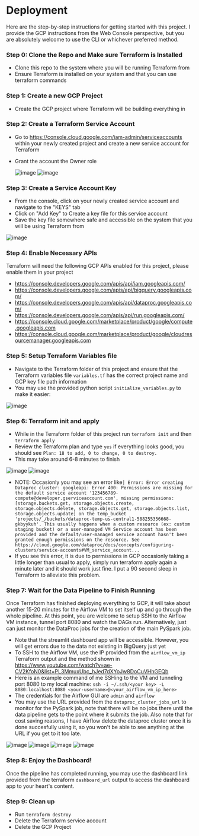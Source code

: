 # Deployment

Here are the step-by-step instructions for getting started with this project. I provide the GCP instructions from the Web Console perspective, but you are absolutely welcome to use the CLI or whichever preferred method. 

### Step 0: Clone the Repo and Make sure Terraform is Installed

- Clone this repo to the system where you will be running Terraform from
- Ensure Terraform is installed on your system and that you can use terraform commands

### Step 1: Create a new GCP Project

- Create the GCP project where Terraform will be building everything in

### Step 2: Create a Terraform Service Account

- Go to https://console.cloud.google.com/iam-admin/serviceaccounts within your newly created project and create a new service account for Terraform
- Grant the account the Owner role

  ![image](https://github.com/mar1-k/job_posting_analytics/assets/14811869/347ac50e-c620-4f64-974b-7642cb2031e1)
  ![image](https://github.com/mar1-k/job_posting_analytics/assets/14811869/0bca09ca-98c1-4333-b7fc-d56b47ab7d7d)


### Step 3: Create a Service Account Key

- From the console, click on your newly created service account and navigate to the "KEYS" tab
- Click on "Add Key" to Create a key file for this service account
- Save the key file somewhere safe and accessible on the system that you will be using Terraform from

![image](https://github.com/mar1-k/job_posting_analytics/assets/14811869/436e33f1-4182-4b29-9c89-df3e28dbe309)

### Step 4: Enable Necessary APIs

Terraform will need the following GCP APIs enabled for this project, please enable them in your project

- https://console.developers.google.com/apis/api/iam.googleapis.com/
- https://console.developers.google.com/apis/api/bigquery.googleapis.com/
- https://console.developers.google.com/apis/api/dataproc.googleapis.com/
- https://console.developers.google.com/apis/api/run.googleapis.com/
- https://console.cloud.google.com/marketplace/product/google/compute.googleapis.com
- https://console.cloud.google.com/marketplace/product/google/cloudresourcemanager.googleapis.com

### Step 5: Setup Terraform Variables file

- Navigate to the Terraform folder of this project and ensure that the Terraform variables file `variables.tf` has the correct project name and GCP key file path information
- You may use the provided python script `initialize_variables.py` to make it easier:

![image](https://github.com/mar1-k/job_posting_analytics/assets/14811869/12a33a2e-012e-41e8-a7bb-6644103f14fb)

### Step 6: Terraform init and apply

- While in the Terraform folder of this project run `terraform init` and then `terraform apply`
- Review the Terraform plan and type `yes` if everything looks good, you should see `Plan: 18 to add, 0 to change, 0 to destroy.`
- This may take around 6-8 minutes to finish

![image](https://github.com/mar1-k/job_posting_analytics/assets/14811869/42240d21-e28a-4ffc-ab8e-7e72a3708983)
![image](https://github.com/mar1-k/job_posting_analytics/assets/14811869/c8fad342-559a-461f-bc29-b6bea0b60227)

- NOTE: Occasionly you may see an error like`│ Error: Error creating Dataproc cluster: googleapi: Error 400: Permissions are missing for the default service account '123456789-compute@developer.gserviceaccount.com', missing permissions: [storage.buckets.get, storage.objects.create, storage.objects.delete, storage.objects.get, storage.objects.list, storage.objects.update] on the temp_bucket 'projects/_/buckets/dataproc-temp-us-central1-588255356668-gkbyykuh'. This usually happens when a custom resource (ex: custom staging bucket) or a user-managed VM Service account has been provided and the default/user-managed service account hasn't been granted enough permissions on the resource. See https://cloud.google.com/dataproc/docs/concepts/configuring-clusters/service-accounts#VM_service_account...`
- If you see this error, it is due to permissions in GCP occasionly taking a little longer than usual to apply, simply run terraform apply again a minute later and it should work just fine. I put a 90 second sleep in Terraform to alleviate this problem.

### Step 7: Wait for the Data Pipeline to Finish Running

Once Terraform has finished deploying everything to GCP, it will take about another 15-20 minutes for the Airflow VM to set itself up and go through the whole pipeline. At this point, you are welcome to setup SSH to the Airflow VM instance, tunnel port 8080 and watch the DAGs run. Alternatively, just can just monitor the DataProc jobs for the creation of the main PySpark job. 

- Note that the streamlit dashboard app will be accessible. However, you will get errors due to the data not existing in BigQuery just yet
- To SSH to the Airflow VM, use the IP provided from the `airflow_vm_ip` Terraform output and the method shown in https://www.youtube.com/watch?v=ae-CV2KfoN0&list=PL3MmuxUbc_hJed7dXYoJw8DoCuVHhGEQb
- Here is an example command of me SSHing to the VM and tunneling port 8080 to my local machine: `ssh -i ~/.ssh/<your key> -L 8080:localhost:8080 <your-username>@<your_airflow_vm_ip_here>`
- The credentials for the Airflow GUI are `admin` and `airflow`
- You may use the URL provided from the `dataproc_cluster_jobs_url` to monitor for the PySpark job, note that there will be no jobs there until the data pipeline gets to the point where it submits the job. Also note that for cost saving reasons, I have Airflow delete the dataproc cluster once it is done succesfully using it, so you won't be able to see anything at the URL if you get to it too late.

![image](https://github.com/mar1-k/job_posting_analytics/assets/14811869/de5faf3a-e231-4978-b01f-2d4429c6522b)
![image](https://github.com/mar1-k/job_posting_analytics/assets/14811869/ba241fa8-59ae-4875-95d0-f30d6300e762)
![image](https://github.com/mar1-k/job_posting_analytics/assets/14811869/4dfb516b-e19e-4a10-802a-bfa79475046e)
![image](https://github.com/mar1-k/job_posting_analytics/assets/14811869/4ca02b4e-0c43-4765-8886-49f01648adf3)



### Step 8: Enjoy the Dashboard!

Once the pipeline has completed running, you may use the dashboard link provided from the terraform `dashboard_url` output to access the dashboard app to your heart's content. 

### Step 9: Clean up

- Run `terraform destroy`
- Delete the Terraform service account
- Delete the GCP Project

